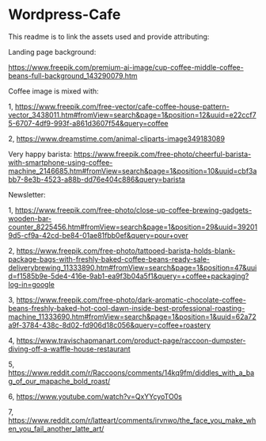 # Wordpress-Cafe

This readme is to link the assets used and provide attributing:

Landing page background: 

https://www.freepik.com/premium-ai-image/cup-coffee-middle-coffee-beans-full-background_143290079.htm

Coffee image is mixed with:


1, https://www.freepik.com/free-vector/cafe-coffee-house-pattern-vector_3438011.htm#fromView=search&page=1&position=12&uuid=e22ccf75-6707-4df9-993f-a861d3607f54&query=coffee

2, https://www.dreamstime.com/animal-cliparts-image349183089

Very happy barista: 
https://www.freepik.com/free-photo/cheerful-barista-with-smartphone-using-coffee-machine_2146685.htm#fromView=search&page=1&position=10&uuid=cbf3abb7-8e3b-4523-a88b-dd76e404c886&query=barista

Newsletter: 

1, https://www.freepik.com/free-photo/close-up-coffee-brewing-gadgets-wooden-bar-counter_8225456.htm#fromView=search&page=1&position=29&uuid=392019d5-cf9a-42cd-be84-01ae81fbb0ef&query=pour+over

2, https://www.freepik.com/free-photo/tattooed-barista-holds-blank-package-bags-with-freshly-baked-coffee-beans-ready-sale-deliverybrewing_11333890.htm#fromView=search&page=1&position=47&uuid=f1585b9e-5de4-416e-9ab1-ea9f3b04a5f1&query=+coffee+packaging?log-in=google

3, https://www.freepik.com/free-photo/dark-aromatic-chocolate-coffee-beans-freshly-baked-hot-cool-dawn-inside-best-professional-roasting-machine_11333690.htm#fromView=search&page=1&position=1&uuid=62a72a9f-3784-438c-8d02-fd906d18c056&query=coffee+roastery

4, https://www.travischapmanart.com/product-page/raccoon-dumpster-diving-off-a-waffle-house-restaurant

5, https://www.reddit.com/r/Raccoons/comments/14kq9fm/diddles_with_a_bag_of_our_mapache_bold_roast/

6, https://www.youtube.com/watch?v=QxYYcyoTO0s

7, https://www.reddit.com/r/latteart/comments/irvnwo/the_face_you_make_when_you_fail_another_latte_art/
